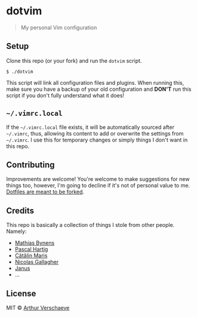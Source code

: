 # dotvim

> My personal Vim configuration


## Setup

Clone this repo (or your fork) and run the `dotvim` script.

```
$ ./dotvim
```

This script will link all configuration files and plugins. When running this, make sure you have a backup of your old configuration and **DON'T** run this script if you don't fully understand what it does!


## `~/.vimrc.local`

If the `~/.vimrc.local` file exists, it will be automatically sourced after `~/.vimrc`, thus, allowing its content to add or overwrite the settings from `~/.vimrc`. I use this for temporary changes or simply things I don't want in this repo.


## Contributing

Improvements are welcome! You're welcome to make suggestions for new things too, however, I'm going to decline if it's not of personal value to me. [Dotfiles are meant to be forked](http://zachholman.com/2010/08/dotfiles-are-meant-to-be-forked/).


## Credits

This repo is basically a collection of things I stole from other people. Namely:

* [Mathias Bynens](https://github.com/mathiasbynens/dotfiles)
* [Pascal Hartig](https://github.com/passy/dotvim)
* [Cătălin Mariș](https://github.com/alrra/dotfiles)
* [Nicolas Gallagher](https://github.com/necolas/dotfiles)
* [Janus](https://github.com/carlhuda/janus)
* ...


## License

MIT © [Arthur Verschaeve](http://arthurverschaeve.be)
